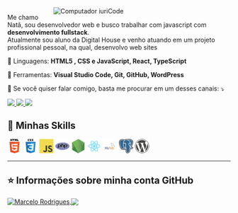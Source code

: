<img src="https://raw.githubusercontent.com/MicaelliMedeiros/micaellimedeiros/master/image/computer-illustration.png" min-width="400px" max-width="400px" width="400px" align="right" alt="Computador iuriCode">

<p align="left"> 
  Me chamo Natã, sou desenvolvedor web e busco trabalhar com javascript com <strong>desenvolvimento fullstack</strong>.<br>
  Atualmente sou aluno da Digital House e venho atuando em um projeto profissional pessoal, na qual, desenvolvo web sites 
</p>

<p align="left">
  🦄 Linguagens: <strong>HTML5 , CSS e JavaScript, React, TypeScript</strong>
</p>
<p align="left">
  💼 Ferramentas: <strong>Visual Studio Code, Git, GitHub, WordPress</strong>
</p>
<p align="left">
  💌 Se você quiser falar comigo, basta me procurar em um desses canais: ⤵️
</p>

<p align="left">
  <a href="mailto:natanf1ernandes@gmail.com" alt="Gmail">
    <img src="https://img.shields.io/badge/-Gmail-FF0000?style=flat-square&labelColor=FF0000&logo=gmail&logoColor=white&link=marcelorodrigues2005@gmail.com" />
  </a>
  <a href="https://www.linkedin.com/in/natanga/" alt="Linkedin" >
    <img src="https://img.shields.io/badge/-Linkedin-0e76a8?style=flat-square&logo=Linkedin&logoColor=white&link=https://www.linkedin.com/in/marcelojlrodrigues/" />
  </a>
  <a href="#" alt="WhatsApp">
    <img src="https://img.shields.io/badge/-WhatsApp-25d366?style=flat-square&labelColor=25d366&logo=whatsapp&logoColor=white&link=https://wa.me/5511978233362?text=Ol%C3%A1%2C+vi+o+seu+perfil+no+github."/>
  </a>
</p>

## 🚀 Minhas Skills

<code><img height="32" src="https://raw.githubusercontent.com/github/explore/80688e429a7d4ef2fca1e82350fe8e3517d3494d/topics/html/html.png" alt="HTML5"/></code>
<code><img height="32" src="https://raw.githubusercontent.com/github/explore/80688e429a7d4ef2fca1e82350fe8e3517d3494d/topics/css/css.png" alt="CSS3"/></code>
<code><img height="32" src="https://raw.githubusercontent.com/github/explore/80688e429a7d4ef2fca1e82350fe8e3517d3494d/topics/javascript/javascript.png" alt="CSS3"/></code>
<code><img height="32" src="https://raw.githubusercontent.com/github/explore/80688e429a7d4ef2fca1e82350fe8e3517d3494d/topics/php/php.png" alt="CSS3"/></code>
<code><img height="32" src="https://raw.githubusercontent.com/github/explore/80688e429a7d4ef2fca1e82350fe8e3517d3494d/topics/nodejs/nodejs.png" alt="Nodejs"/></code>
<code><img height="32" src="https://raw.githubusercontent.com/github/explore/80688e429a7d4ef2fca1e82350fe8e3517d3494d/topics/react/react.png" alt="React"/></code>
<code><img height="32" src="https://raw.githubusercontent.com/github/explore/80688e429a7d4ef2fca1e82350fe8e3517d3494d/topics/mysql/mysql.png" alt="MySQL"/></code>
<code><img height="32" src="https://raw.githubusercontent.com/github/explore/80688e429a7d4ef2fca1e82350fe8e3517d3494d/topics/postgresql/postgresql.png" alt="PostegreSQL"/></code>
<code><img height="32" src="https://raw.githubusercontent.com/github/explore/80688e429a7d4ef2fca1e82350fe8e3517d3494d/topics/wordpress/wordpress.png" alt="MongoDB"/></code>

---

## ⭐ Informações sobre minha conta GitHub

<a href="https://github.com/Gurupreet">
 <img align="center" src="https://github-readme-stats.vercel.app/api?username=marcelojlrodrigues&show_icons=true&theme=dracula&line_height=27" alt="Marcelo Rodrigues"/>
</a>
<a href="https://github.com/Gurupreet">
  <img align="center" src="https://github-readme-stats.vercel.app/api/top-langs/?username=marcelojlrodrigues&theme=dracula&hide_langs_below=1" />
</a>
